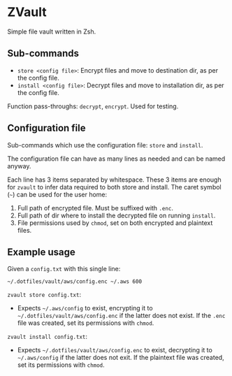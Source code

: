 # ZVault

Simple file vault written in Zsh.

## Sub-commands

- `store <config file>`: Encrypt files and move to destination dir, as per the config file.
- `install <config file>`: Decrypt files and move to installation dir, as per the config file.

Function pass-throughs: `decrypt`, `encrypt`. Used for testing.

## Configuration file

Sub-commands which use the configuration file: `store` and `install`.

The configuration file can have as many lines as needed and can be named anyway.

Each line has 3 items separated by whitespace. These 3 items are enough for `zvault` to infer data
required to both store and install. The caret symbol (`~`) can be used for the user home:

1. Full path of encrypted file. Must be suffixed with `.enc`.
2. Full path of dir where to install the decrypted file on running `install`.
3. File permissions used by `chmod`, set on both encrypted and plaintext files.

## Example usage

Given a `config.txt` with this single line:

```text
~/.dotfiles/vault/aws/config.enc ~/.aws 600
```

`zvault store config.txt`:

- Expects `~/.aws/config` to exist, encrypting it to `~/.dotfiles/vault/aws/config.enc` if the
  latter does not exist. If the `.enc` file was created, set its permissions with `chmod`.

`zvault install config.txt`:

- Expects `~/.dotfiles/vault/aws/config.enc` to exist, decrypting it to `~/.aws/config` if the
  latter does not exit. If the plaintext file was created, set its permissions with `chmod`.
